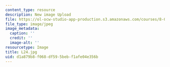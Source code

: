 ```yaml
---
content_type: resource
description: New image Upload
file: https://ol-ocw-studio-app-production.s3.amazonaws.com/courses/8-03sc-physics-iii-vibrations-and-waves-fall-2016/d1a879b8f068df595bebf1afe04e356b_L24.jpg
file_type: image/jpeg
image_metadata:
  caption: ''
  credit: ''
  image-alt: ''
resourcetype: Image
title: L24.jpg
uid: d1a879b8-f068-df59-5beb-f1afe04e356b
---
```

